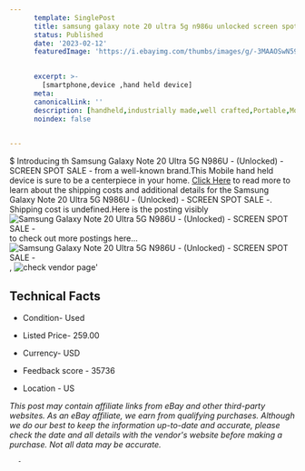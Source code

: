 ```yaml
---
      template: SinglePost
      title: samsung galaxy note 20 ultra 5g n986u unlocked screen spot sale 
      status: Published
      date: '2023-02-12'
      featuredImage: 'https://i.ebayimg.com/thumbs/images/g/-3MAAOSwN59hadS6/s-l225.jpg'
       

      excerpt: >-
        [smartphone,device ,hand held device]
      meta:
      canonicalLink: ''
      description: [handheld,industrially made,well crafted,Portable,Mobile,Compact,Convenient,Lightweight,Maneuverable,Man-portable,Miniature,Carriable,Hand-held,Light,Holdable,Transportable,Mobile device,Pocket-sized,On-the-go,Wireless,Cordless,Compact size,Convenient size, smartphone,device ,hand held device]
      noindex: false
      

---
```

$
      Introducing th Samsung Galaxy Note 20 Ultra 5G N986U - (Unlocked) - SCREEN SPOT SALE - from a well-known brand.This Mobile hand held device is sure to be a centerpiece in your home. [Click Here](https://www.ebay.com/itm/255180581892?hash=item3b69f2ac04%3Ag%3A-3MAAOSwN59hadS6&mkevt=1&mkcid=1&mkrid=711-53200-19255-0&campid=%253CePNCampaignId%253E&customid=%253CreferenceId%253E&toolid=10049) to read more to learn about the shipping costs and additional details for the Samsung Galaxy Note 20 Ultra 5G N986U - (Unlocked) - SCREEN SPOT SALE -. Shipping cost is undefined.Here is the posting visibly ![Samsung Galaxy Note 20 Ultra 5G N986U - (Unlocked) - SCREEN SPOT SALE -](https://i.ebayimg.com/thumbs/images/g/-3MAAOSwN59hadS6/s-l225.jpg) to check out more postings here... ![Samsung Galaxy Note 20 Ultra 5G N986U - (Unlocked) - SCREEN SPOT SALE -](https://i.ebayimg.com/images/g/-3MAAOSwN59hadS6/s-l1200.jpg), ![check vendor page](https://origin-galleryplus.ebayimg.com/ws/web/255180581892_2_0_1/225x225.jpg,https://origin-galleryplus.ebayimg.com/ws/web/255180581892_3_0_1/225x225.jpg,https://origin-galleryplus.ebayimg.com/ws/web/255180581892_4_0_1/225x225.jpg,https://origin-galleryplus.ebayimg.com/ws/web/255180581892_5_0_1/225x225.jpg,https://origin-galleryplus.ebayimg.com/ws/web/255180581892_6_0_1/225x225.jpg,https://origin-galleryplus.ebayimg.com/ws/web/255180581892_7_0_1/225x225.jpg,https://origin-galleryplus.ebayimg.com/ws/web/255180581892_8_0_1/225x225.jpg,https://origin-galleryplus.ebayimg.com/ws/web/255180581892_9_0_1/225x225.jpg,https://origin-galleryplus.ebayimg.com/ws/web/255180581892_10_0_1/225x225.jpg,https://origin-galleryplus.ebayimg.com/ws/web/255180581892_11_0_1/225x225.jpg,https://origin-galleryplus.ebayimg.com/ws/web/255180581892_12_0_1/225x225.jpg)'

      

 ## Technical Facts 



     
      

 - Condition- Used 


      

 - Listed Price- 259.00 


      

 - Currency- USD 


      

 - Feedback score - 35736 


      

 - Location - US 


      
      

 *_This post may contain affiliate links from eBay and other third-party websites. As an eBay affiliate, we earn from qualifying purchases. Although we do our best to keep the information up-to-date and accurate, please check the date and all details with the vendor's website before making a purchase. Not all data may be accurate._*




      -
